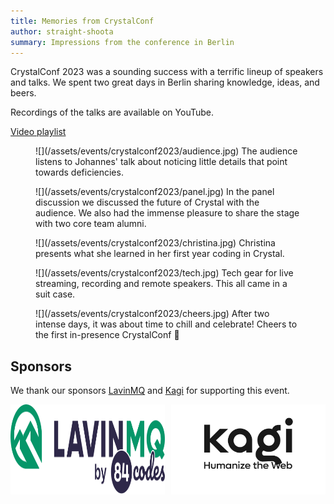 ```yaml
---
title: Memories from CrystalConf
author: straight-shoota
summary: Impressions from the conference in Berlin
---
```


CrystalConf 2023 was a sounding success with a terrific lineup of speakers and talks.
We spent two great days in Berlin sharing knowledge, ideas, and beers.

Recordings of the talks are available on YouTube.

<a href="https://youtube.com/playlist?list=PLt-CsM4G1WoadONHl3zPN_Ts5PqH8TgMZ" class="btn btn-large btn-flat">Video playlist</a>

<figure markdown="1">
  ![](/assets/events/crystalconf2023/audience.jpg)
  <caption>The audience listens to Johannes' talk about noticing little details that point towards deficiencies.</caption>
</figure>

<figure markdown="1">
  ![](/assets/events/crystalconf2023/panel.jpg)
  <caption>In the panel discussion we discussed the future of Crystal with the audience. We also had the immense pleasure to share the stage with two core team alumni.</caption>
</figure>

<figure markdown="1">
![](/assets/events/crystalconf2023/christina.jpg)
  <caption>Christina presents what she learned in her first year coding in Crystal.</caption>
</figure>

<figure markdown="1">
![](/assets/events/crystalconf2023/tech.jpg)
  <caption>Tech gear for live streaming, recording and remote speakers. This all came in a suit case.</caption>
</figure>

<figure markdown="1">
![](/assets/events/crystalconf2023/cheers.jpg)
  <caption>After two intense days, it was about time to chill and celebrate! Cheers to the first in-presence CrystalConf 🥂</caption>
</figure>

## Sponsors

We thank our sponsors <a href="https://lavinmq.com/">LavinMQ</a> and <a href="https://kagi.com/">Kagi</a> for supporting this event.

<div style="display: flex; gap: 10px;">
  <a href="https://lavinmq.com/" style="display: flex;">
    <img src="/assets/sponsors/lavinmq-84codes-dark.svg" width="260">
  </a>
  <a href="https://kagi.com/" style="display: flex;">
    <img src="/assets/sponsors/kagi.svg" width="260">
  </a>
</div>
